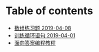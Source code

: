 # Table of contents

* [数组练习题 2019-04-08](README.md)
* [训练循环语句  2019-04-01](xun-lian-xun-huan-yu-ju-20190401.md)
* [面向答案编程教程](mian-xiang-da-an-bian-cheng-jiao-cheng.md)


